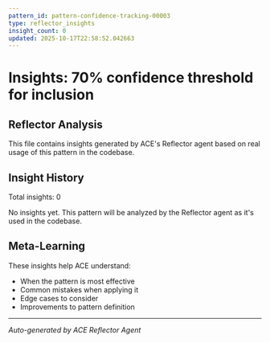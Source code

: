```yaml
---
pattern_id: pattern-confidence-tracking-00003
type: reflector_insights
insight_count: 0
updated: 2025-10-17T22:58:52.042663
---
```

# Insights: 70% confidence threshold for inclusion

## Reflector Analysis

This file contains insights generated by ACE's Reflector agent based on real usage of this pattern in the codebase.

## Insight History

Total insights: 0

No insights yet. This pattern will be analyzed by the Reflector agent as it's used in the codebase.

## Meta-Learning

These insights help ACE understand:
- When the pattern is most effective
- Common mistakes when applying it
- Edge cases to consider
- Improvements to pattern definition

---

*Auto-generated by ACE Reflector Agent*

